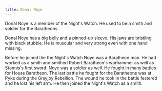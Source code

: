 ```yaml
---
title: Donal Noye
---
```


Donal Noye is a member of the Night's Watch. He used to be a smith and soldier for the Baratheons.

Donal Noye has a big belly and a pinned-up sleeve. His jaws are bristling with black stubble. He is muscular and very strong even with one hand missing.

Before he joined the the Night's Watch Noye was a Baratheon man. He had worked as a smith and smithed Robert Baratheon's warhammer as well as Stannis's first sword. Noye was a soldier as well. He fought in many battles for House Baratheon. The last battle he fought for the Baratheons was at Pyke during the Greyjoy Rebellion. The wound he took in the battle festered and he lost his left arm. He then joined the Night's Watch as a smith.


